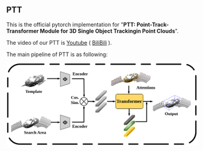 ## PTT

This is the official pytorch implementation for "**PTT: Point-Track-Transformer Module for 3D Single Object Trackingin Point Clouds**".

The video of our PTT is [Youtube](https://youtu.be/Cajj6iHFvrc) ( [BiliBili](https://member.bilibili.com/platform/upload/video/frame?type=edit&bvid=BV1mf4y1s7so) ).

The main pipeline of PTT is as following:

<img src="docs/pipeline.svg" alt="main-pipeline"  />

